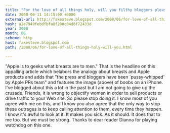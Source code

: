```yaml
---
title: "For the love of all things holy, will you filthy bloggers please stop doing this?"
date: 2008-06-11 14:15:00 +0000
external-url: http://fakesteve.blogspot.com/2008/06/for-love-of-all-things-holy-will-you.html
hash: a2e7949febdfbfa8f200c84d0f72433d
year: 2008
month: 06
scheme: http
host: fakesteve.blogspot.com
path: /2008/06/for-love-of-all-things-holy-will-you.html

---
```


"Apple is to geeks what breasts are to men." That is the headline on this appalling article which belabors the analogy about breasts and Apple products and adds that "the press and bloggers have been `pussy-whipped' by Apple PRs team" and features the image (above) of boobs on an iPhone. I've blogged about this a lot in the past but I am not going to give up the crusade. Friends, it is wrong to objectify women in order to sell products or drive traffic to your Web site. So please stop doing it. I know most of you agree with me on this, and I know you also agree that the only way to stop these outrages is to keep calling attention to them, every time they happen. I know it's awful to look at it. It makes you sick. As it should. It does that to me too. But we must be strong. Thanks to dear reader Dianna for playing watchdog on this one.
